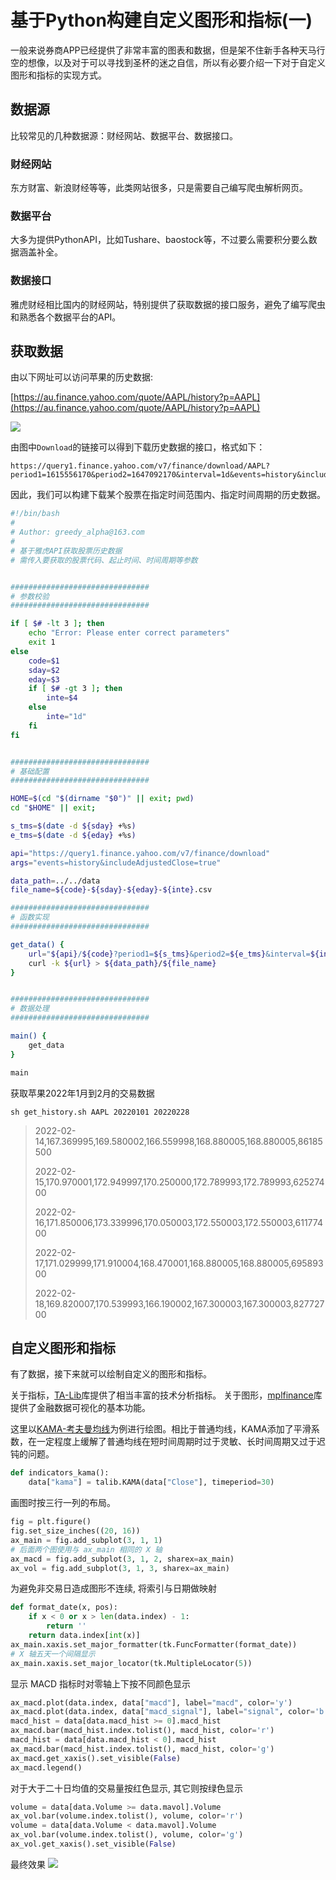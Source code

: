 # 基于Python构建自定义图形和指标(一)
一般来说券商APP已经提供了非常丰富的图表和数据，但是架不住新手各种天马行空的想像，以及对于可以寻找到圣杯的迷之自信，所以有必要介绍一下对于自定义图形和指标的实现方式。

## 数据源
比较常见的几种数据源：财经网站、数据平台、数据接口。

### 财经网站
东方财富、新浪财经等等，此类网站很多，只是需要自己编写爬虫解析网页。

### 数据平台
大多为提供PythonAPI，比如Tushare、baostock等，不过要么需要积分要么数据涵盖补全。

### 数据接口
雅虎财经相比国内的财经网站，特别提供了获取数据的接口服务，避免了编写爬虫和熟悉各个数据平台的API。

## 获取数据
由以下网址可以访问苹果的历史数据:

[https://au.finance.yahoo.com/quote/AAPL/history?p=AAPL](https://au.finance.yahoo.com/quote/AAPL/history?p=AAPL)

![](imgs/aapl-his.png)

由图中`Download`的链接可以得到下载历史数据的接口，格式如下：

```
https://query1.finance.yahoo.com/v7/finance/download/AAPL?period1=1615556170&period2=1647092170&interval=1d&events=history&includeAdjustedClose=true
```

因此，我们可以构建下载某个股票在指定时间范围内、指定时间周期的历史数据。

```sh
#!/bin/bash
#
# Author: greedy_alpha@163.com
#
# 基于雅虎API获取股票历史数据
# 需传入要获取的股票代码、起止时间、时间周期等参数


###############################
# 参数校验
###############################

if [ $# -lt 3 ]; then
    echo "Error: Please enter correct parameters"
    exit 1
else
    code=$1
    sday=$2
    eday=$3
    if [ $# -gt 3 ]; then
        inte=$4
    else
        inte="1d"
    fi
fi


###############################
# 基础配置
###############################

HOME=$(cd "$(dirname "$0")" || exit; pwd)
cd "$HOME" || exit;

s_tms=$(date -d ${sday} +%s)
e_tms=$(date -d ${eday} +%s)

api="https://query1.finance.yahoo.com/v7/finance/download"
args="events=history&includeAdjustedClose=true"

data_path=../../data
file_name=${code}-${sday}-${eday}-${inte}.csv

###############################
# 函数实现
###############################

get_data() {
    url="${api}/${code}?period1=${s_tms}&period2=${e_tms}&interval=${inte}&${args}"
    curl -k ${url} > ${data_path}/${file_name}
}


###############################
# 数据处理
###############################

main() {
    get_data
}

main
```

获取苹果2022年1月到2月的交易数据

```
sh get_history.sh AAPL 20220101 20220228
```

> 2022-02-14,167.369995,169.580002,166.559998,168.880005,168.880005,86185500
> 
> 2022-02-15,170.970001,172.949997,170.250000,172.789993,172.789993,62527400
> 
> 2022-02-16,171.850006,173.339996,170.050003,172.550003,172.550003,61177400
> 
> 2022-02-17,171.029999,171.910004,168.470001,168.880005,168.880005,69589300
> 
> 2022-02-18,169.820007,170.539993,166.190002,167.300003,167.300003,82772700

## 自定义图形和指标

有了数据，接下来就可以绘制自定义的图形和指标。

关于指标，[TA-Lib](https://mrjbq7.github.io/ta-lib/)库提供了相当丰富的技术分析指标。
关于图形，[mplfinance](https://github.com/matplotlib/mplfinance)库提供了金融数据可视化的基本功能。

这里以[KAMA-考夫曼均线](https://school.stockcharts.com/doku.php?id=technical_indicators:kaufman_s_adaptive_moving_average)为例进行绘图。相比于普通均线，KAMA添加了平滑系数，在一定程度上缓解了普通均线在短时间周期时过于灵敏、长时间周期又过于迟钝的问题。

``` python
def indicators_kama():
    data["kama"] = talib.KAMA(data["Close"], timeperiod=30)
```

画图时按三行一列的布局。

``` python
fig = plt.figure()
fig.set_size_inches((20, 16))
ax_main = fig.add_subplot(3, 1, 1)
# 后面两个图使用与 ax_main 相同的 X 轴
ax_macd = fig.add_subplot(3, 1, 2, sharex=ax_main)
ax_vol = fig.add_subplot(3, 1, 3, sharex=ax_main)
```

为避免非交易日造成图形不连续, 将索引与日期做映射

``` python
def format_date(x, pos):
    if x < 0 or x > len(data.index) - 1:
        return ''
    return data.index[int(x)]
ax_main.xaxis.set_major_formatter(tk.FuncFormatter(format_date))
# X 轴五天一个间隔显示
ax_main.xaxis.set_major_locator(tk.MultipleLocator(5))
```

显示 MACD 指标时对零轴上下按不同颜色显示

``` python
ax_macd.plot(data.index, data["macd"], label="macd", color='y')
ax_macd.plot(data.index, data["macd_signal"], label="signal", color='b')
macd_hist = data[data.macd_hist >= 0].macd_hist
ax_macd.bar(macd_hist.index.tolist(), macd_hist, color='r')
macd_hist = data[data.macd_hist < 0].macd_hist
ax_macd.bar(macd_hist.index.tolist(), macd_hist, color='g')
ax_macd.get_xaxis().set_visible(False)
ax_macd.legend()
```

对于大于二十日均值的交易量按红色显示, 其它则按绿色显示

``` python
volume = data[data.Volume >= data.mavol].Volume
ax_vol.bar(volume.index.tolist(), volume, color='r')
volume = data[data.Volume < data.mavol].Volume
ax_vol.bar(volume.index.tolist(), volume, color='g')
ax_vol.get_xaxis().set_visible(False)
```

最终效果
![](imgs/chart-01.png)
